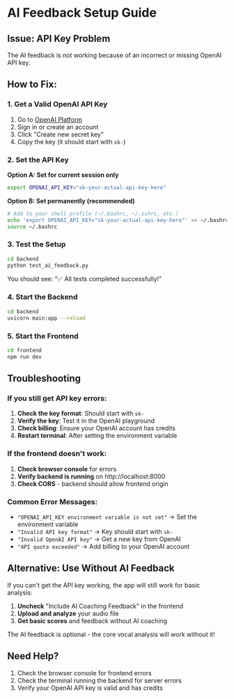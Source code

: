 # AI Feedback Setup Guide

## Issue: API Key Problem

The AI feedback is not working because of an incorrect or missing OpenAI API key.

## How to Fix:

### 1. Get a Valid OpenAI API Key

1. Go to [OpenAI Platform](https://platform.openai.com/account/api-keys)
2. Sign in or create an account
3. Click "Create new secret key"
4. Copy the key (it should start with `sk-`)

### 2. Set the API Key

**Option A: Set for current session only**
```bash
export OPENAI_API_KEY="sk-your-actual-api-key-here"
```

**Option B: Set permanently (recommended)**
```bash
# Add to your shell profile (~/.bashrc, ~/.zshrc, etc.)
echo 'export OPENAI_API_KEY="sk-your-actual-api-key-here"' >> ~/.bashrc
source ~/.bashrc
```

### 3. Test the Setup

```bash
cd backend
python test_ai_feedback.py
```

You should see: "✅ All tests completed successfully!"

### 4. Start the Backend

```bash
cd backend
uvicorn main:app --reload
```

### 5. Start the Frontend

```bash
cd frontend
npm run dev
```

## Troubleshooting

### If you still get API key errors:

1. **Check the key format**: Should start with `sk-`
2. **Verify the key**: Test it in the OpenAI playground
3. **Check billing**: Ensure your OpenAI account has credits
4. **Restart terminal**: After setting the environment variable

### If the frontend doesn't work:

1. **Check browser console** for errors
2. **Verify backend is running** on http://localhost:8000
3. **Check CORS** - backend should allow frontend origin

### Common Error Messages:

- `"OPENAI_API_KEY environment variable is not set"` → Set the environment variable
- `"Invalid API key format"` → Key should start with `sk-`
- `"Invalid OpenAI API key"` → Get a new key from OpenAI
- `"API quota exceeded"` → Add billing to your OpenAI account

## Alternative: Use Without AI Feedback

If you can't get the API key working, the app will still work for basic analysis:

1. **Uncheck** "Include AI Coaching Feedback" in the frontend
2. **Upload and analyze** your audio file
3. **Get basic scores** and feedback without AI coaching

The AI feedback is optional - the core vocal analysis will work without it!

## Need Help?

1. Check the browser console for frontend errors
2. Check the terminal running the backend for server errors
3. Verify your OpenAI API key is valid and has credits 